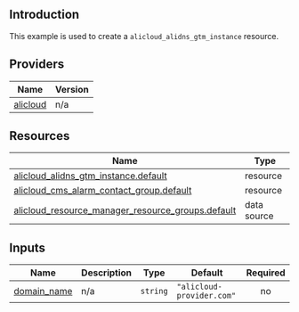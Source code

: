 <!-- BEGIN_TF_DOCS -->
## Introduction

This example is used to create a `alicloud_alidns_gtm_instance` resource.

## Providers

| Name | Version |
|------|---------|
| <a name="provider_alicloud"></a> [alicloud](#provider\_alicloud) | n/a |

## Resources

| Name | Type |
|------|------|
| [alicloud_alidns_gtm_instance.default](https://registry.terraform.io/providers/aliyun/alicloud/latest/docs/resources/alidns_gtm_instance) | resource |
| [alicloud_cms_alarm_contact_group.default](https://registry.terraform.io/providers/aliyun/alicloud/latest/docs/resources/cms_alarm_contact_group) | resource |
| [alicloud_resource_manager_resource_groups.default](https://registry.terraform.io/providers/aliyun/alicloud/latest/docs/data-sources/resource_manager_resource_groups) | data source |

## Inputs

| Name | Description | Type | Default | Required |
|------|-------------|------|---------|:--------:|
| <a name="input_domain_name"></a> [domain\_name](#input\_domain\_name) | n/a | `string` | `"alicloud-provider.com"` | no |
<!-- END_TF_DOCS -->    